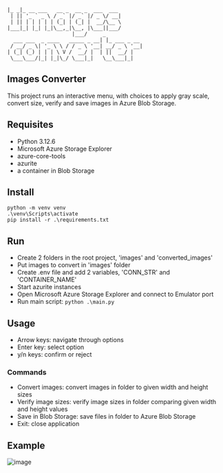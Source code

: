 ```
|_ _|_ __ ___   __ _  __ _  ___  ___        
 | || '_ ` _ \ / _` |/ _` |/ _ \/ __|       
 | || | | | | | (_| | (_| |  __/\__ \       
|___|_| |_| |_|\__,_|\__, |\___||___/       
                     |___/     _            
  ___ ___  _ ____   _____ _ __| |_ ___ _ __ 
 / __/ _ \| '_ \ \ / / _ \ '__| __/ _ \ '__|
| (_| (_) | | | \ V /  __/ |  | ||  __/ |   
 \___\___/|_| |_|\_/ \___|_|   \__\___|_|
```

## Images Converter
This project runs an interactive menu, with choices to apply gray scale, convert size, verify and save images in Azure Blob Storage.  

## Requisites
* Python 3.12.6
* Microsoft Azure Storage Explorer
* azure-core-tools
* azurite
* a container in Blob Storage

## Install
```
python -m venv venv  
.\venv\Scripts\activate
pip install -r .\requirements.txt
```

## Run
* Create 2 folders in the root project, 'images' and 'converted_images'
* Put images to convert in 'images' folder
* Create .env file and add 2 variables, 'CONN_STR' and 'CONTAINER_NAME'
* Start azurite instances
* Open Microsoft Azure Storage Explorer and connect to Emulator port
* Run main script:
```python .\main.py```

## Usage
* Arrow keys: navigate through options 
* Enter key: select option
* y/n keys: confirm or reject

### Commands
* Convert images: convert images in folder to given width and height sizes
* Verify image sizes: verify image sizes in folder comparing given width and height values
* Save in Blob Storage: save files in folder to Azure Blob Storage
* Exit: close application

## Example
![image](https://github.com/user-attachments/assets/ea75c1fd-9156-4e9f-8dfb-ed5dd60526ac)

